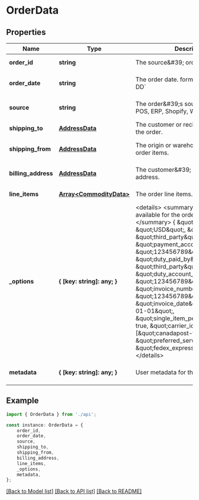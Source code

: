 # OrderData


## Properties

Name | Type | Description | Notes
------------ | ------------- | ------------- | -------------
**order_id** | **string** | The source\&#39; order id. | [default to undefined]
**order_date** | **string** | The order date. format: &#x60;YYYY-MM-DD&#x60; | [optional] [default to undefined]
**source** | **string** | The order\&#39;s source.&lt;br/&gt;         e.g. API, POS, ERP, Shopify, Woocommerce, etc.          | [optional] [default to 'API']
**shipping_to** | [**AddressData**](AddressData.md) | The customer or recipient address for the order. | [default to undefined]
**shipping_from** | [**AddressData**](AddressData.md) | The origin or warehouse address of the order items. | [optional] [default to undefined]
**billing_address** | [**AddressData**](AddressData.md) | The customer\&#39; or shipping billing address. | [optional] [default to undefined]
**line_items** | [**Array&lt;CommodityData&gt;**](CommodityData.md) | The order line items. | [default to undefined]
**_options** | **{ [key: string]: any; }** | &lt;details&gt;         &lt;summary&gt;The options available for the order shipments.&lt;/summary&gt;          {             \&quot;currency\&quot;: \&quot;USD\&quot;,             \&quot;paid_by\&quot;: \&quot;third_party\&quot;,             \&quot;payment_account_number\&quot;: \&quot;123456789\&quot;,             \&quot;duty_paid_by\&quot;: \&quot;third_party\&quot;,             \&quot;duty_account_number\&quot;: \&quot;123456789\&quot;,             \&quot;invoice_number\&quot;: \&quot;123456789\&quot;,             \&quot;invoice_date\&quot;: \&quot;2020-01-01\&quot;,             \&quot;single_item_per_parcel\&quot;: true,             \&quot;carrier_ids\&quot;: [\&quot;canadapost-test\&quot;],             \&quot;preferred_service\&quot;: \&quot;fedex_express_saver\&quot;,         }         &lt;/details&gt;          | [optional] [default to undefined]
**metadata** | **{ [key: string]: any; }** | User metadata for the order. | [optional] [default to undefined]

## Example

```typescript
import { OrderData } from './api';

const instance: OrderData = {
    order_id,
    order_date,
    source,
    shipping_to,
    shipping_from,
    billing_address,
    line_items,
    _options,
    metadata,
};
```

[[Back to Model list]](../README.md#documentation-for-models) [[Back to API list]](../README.md#documentation-for-api-endpoints) [[Back to README]](../README.md)
